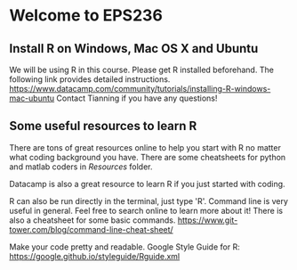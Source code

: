 # Welcome to EPS236

## Install R on Windows, Mac OS X and Ubuntu

We will be using R in this course. Please get R installed beforehand. The following link provides detailed instructions. 
https://www.datacamp.com/community/tutorials/installing-R-windows-mac-ubuntu
Contact Tianning if you have any questions!

## Some useful resources to learn R

There are tons of great resources online to help you start with R no matter what coding background you have. There are some cheatsheets for python and matlab coders in *Resources* folder. 

Datacamp is also a great resource to learn R if you just started with coding.

R can also be run directly in the terminal, just type 'R'. Command line is very useful in general. Feel free to search online to learn more about it! There is also a cheatsheet for some basic commands. https://www.git-tower.com/blog/command-line-cheat-sheet/

Make your code pretty and readable. Google Style Guide for R: https://google.github.io/styleguide/Rguide.xml
